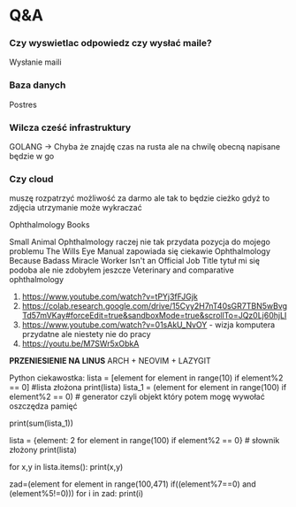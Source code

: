 # Q&A

### Czy wyswietlac odpowiedz czy wysłać maile?
Wysłanie maili

### Baza danych 

Postres

### Wilcza cześć infrastruktury 

GOLANG -> Chyba że znajdę czas na rusta ale na chwilę obecną napisane będzie w go 

### Czy cloud 

muszę rozpatrzyć możliwość za darmo ale tak to będzie cieżko gdyż to zdjęcia utrzymanie może wykraczać 

Ophthalmology Books

Small Animal Ophthalmology raczej nie tak przydata pozycja do mojego problemu
The Wills Eye Manual zapowiada się ciekawie 
Ophthalmology Because Badass Miracle Worker Isn't an Official Job Title tytuł mi się podoba ale nie zdobyłem jeszcze
Veterinary and comparative ophthalmology


1. https://www.youtube.com/watch?v=tPYj3fFJGjk
1. https://colab.research.google.com/drive/15Cyy2H7nT40sGR7TBN5wBvgTd57mVKay#forceEdit=true&sandboxMode=true&scrollTo=JQz0Lj60hjLI
1. https://www.youtube.com/watch?v=01sAkU_NvOY - wizja komputera przydatne ale niestety nie do pracy 
1. https://youtu.be/M7SWr5xObkA


**PRZENIESIENIE NA LINUS**
ARCH + NEOVIM + LAZYGIT



Python ciekawostka:
lista = [element for element in range(10) if element%2 == 0] #lista złożona 
print(lista)
lista_1 = (element for element in range(100) if element%2 == 0) # generator czyli objekt który potem mogę wywołać oszczędza pamięć 


    
print(sum(lista_1))

lista = {element: 2 for element in range(100) if element%2 == 0} # słownik złożony
print(lista)

for x,y in lista.items():
	print(x,y)
  
  
  
zad=(element for element in range(100,471) if((element%7==0) and (element%5!=0)))
for i in zad:
	print(i)
    


